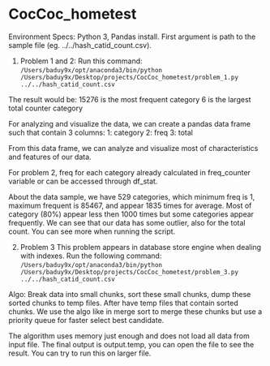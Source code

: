 # CocCoc_hometest
Environment Specs:
Python 3, Pandas install.
First argument is path to the sample file (eg. ../../hash_catid_count.csv).


1. Problem 1 and 2:
Run this command:
`/Users/baduy9x/opt/anaconda3/bin/python /Users/baduy9x/Desktop/projects/CocCoc_hometest/problem_1.py ../../hash_catid_count.csv`

The result would be: 
15276 is the most frequent category
6 is the largest total counter category

For analyzing and visualize the data, we can create a pandas data frame such that contain 3 columns:
1: category
2: freq
3: total

From this data frame, we can analyze and visualize most of characteristics and features of our data.


For problem 2, freq for each category already calculated in freq_counter variable or can be accessed through df_stat.

About the data sample, we have 529 categories, which minimum freq is 1, maximum
frequent is 85467, and appear 1835 times for average. Most of category (80%) appear less then 1000 times but some categories appear frequently.
We can see that our data has some outlier, also for the total count. You can see
more when running the script.


2. Problem 3
This problem appears in database store engine when dealing with indexes.
Run the following command:
`/Users/baduy9x/opt/anaconda3/bin/python /Users/baduy9x/Desktop/projects/CocCoc_hometest/problem_3.py ../../hash_catid_count.csv`

Algo: Break data into small chunks, sort these small chunks, dump these sorted chunks to temp files.
After have temp files that contain sorted chunks. We use the algo like in merge sort to merge these chunks but use a priority queue for faster select best candidate.

The algorithm uses memory just enough and does not load all data from input file.
The final output is output.temp, you can open the file to see the result.
You can try to run this on larger file.







